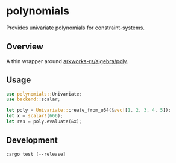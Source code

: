 # polynomials

Provides univariate polynomials for constraint-systems.

## Overview

A thin wrapper around
[arkworks-rs/algebra/poly](https://github.com/arkworks-rs/algebra/tree/master/poly).

## Usage

```rust
use polynomials::Univariate;
use backend::scalar;

let poly = Univariate::create_from_u64(&vec![1, 2, 3, 4, 5]);
let x = scalar!(666);
let res = poly.evaluate(&x);
```

## Development

```commandline
cargo test [--release]
```
